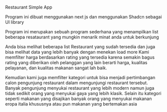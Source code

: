 Restaurant Simple App

Program ini dibuat menggunakan next js dan menggunakan Shadcn sebagai UI library

Program ini merupakan sebuah program sederhana yang menampilkan list beberapa resataurant yang mungkin menarik minat anda untuk berkunjung

Anda bisa melihat beberapa list Restaurant yang sudah tersedia dan juga bisa melihat data yang lebih banyak dengan menekan load more 
Kami memfilter harga berdasarkan rating yang tersedia karena semakin bagus rating yang diberikan oleh pelanggan yang lain berarti harga, kualitas pelayanan, dan kualitas makanan sangat lah baik.

Kemudian kami juga memfilter kategori untuk bisa menjadi pertimbangan calon pengunjung restaurant dalam mengunjungi restaurant tersebut. Banyak pengunjung menyukai restaurant yang lebih modern namun juga tidak sedikit orang yang menyukai gaya yang lebih klasik. Selain itu kategori seperti makanan yang disajikan banyak orang yang menyukai makanan eropa italia khususnya atau pun makanan yang bertemakan asia 